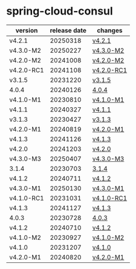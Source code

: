 # spring-cloud-consul	


|version|release date|changes|
|---|---|---|
|v4.2.1|20250318|[v4.2.1](./v4.2.1-20250318.md)|
|v4.3.0-M2|20250227|[v4.3.0-M2](./v4.3.0-M2-20250227.md)|
|v4.2.0-M2|20241008|[v4.2.0-M2](./v4.2.0-M2-20241008.md)|
|v4.2.0-RC1|20241108|[v4.2.0-RC1](./v4.2.0-RC1-20241108.md)|
|v3.1.5|20231220|[v3.1.5](./v3.1.5-20231220.md)|
|4.0.4|20240126|[4.0.4](./4.0.4-20240126.md)|
|v4.1.0-M1|20230810|[v4.1.0-M1](./v4.1.0-M1-20230810.md)|
|v4.1.1|20240327|[v4.1.1](./v4.1.1-20240327.md)|
|v3.1.3|20230427|[v3.1.3](./v3.1.3-20230427.md)|
|v4.2.0-M1|20240819|[v4.2.0-M1](./v4.2.0-M1-20240819.md)|
|v4.1.3|20241126|[v4.1.3](./v4.1.3-20241126.md)|
|v4.2.0|20241203|[v4.2.0](./v4.2.0-20241203.md)|
|v4.3.0-M3|20250407|[v4.3.0-M3](./v4.3.0-M3-20250407.md)|
|3.1.4|20230703|[3.1.4](./3.1.4-20230703.md)|
|v4.1.2|20240711|[v4.1.2](./v4.1.2-20240711.md)|
|v4.3.0-M1|20250130|[v4.3.0-M1](./v4.3.0-M1-20250130.md)|
|v4.1.0-RC1|20231031|[v4.1.0-RC1](./v4.1.0-RC1-20231031.md)|
|v4.1.3|20241127|[v4.1.3](./v4.1.3-20241127.md)|
|4.0.3|20230728|[4.0.3](./4.0.3-20230728.md)|
|v4.1.2|20240710|[v4.1.2](./v4.1.2-20240710.md)|
|v4.1.0-M2|20230927|[v4.1.0-M2](./v4.1.0-M2-20230927.md)|
|v4.1.0|20231207|[v4.1.0](./v4.1.0-20231207.md)|
|v4.2.0-M1|20240820|[v4.2.0-M1](./v4.2.0-M1-20240820.md)|
